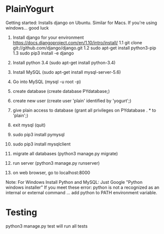 # PlainYogurt

Getting started:
	Installs django on Ubuntu. Similar for Macs. If you're using windows... good luck

1. Install django for your environment
	https://docs.djangoproject.com/en/1.10/intro/install/
1.1 git clone git://github.com/django/django.git
1.2 sudo apt-get install python3-pip
1.3 sudo pip3 install -e django

2. Install python 3.4 (sudo apt-get install python-3.4)
3. Install MySQL (sudo apt-get install mysql-server-5.6)
4. Go into MySQL (mysql -u root -p)
5. create database (create database PYdatabase;)
6. create new user (create user 'plain' identified by 'yogurt';)
7. give plain access to database (grant all privileges on PYdatabase . * to 'plain';)
8. exit mysql (quit)

9. sudo pip3 install pymysql
10. sudo pip3 install mysqlclient

11. migrate all databases (python3 manage.py migrate)

12. run server (python3 manage.py runserver)
13. on web browser, go to localhost:8000

Note: For Windows
Install Python and MySQL: Just Google "Python windows installer"
If you meet these error: python is not a recognized as an internal or external command
... add python to PATH environment variable.


Testing
====
python3 manage.py test
will run all tests